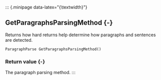 ::: {.minipage data-latex="{\textwidth}"}
## GetParagraphsParsingMethod {-}

Returns how hard returns help determine how paragraphs and sentences are detected.

```{sql}
ParagraphParse GetParagraphsParsingMethod()
```

### Return value {-}

The paragraph parsing method.
:::
